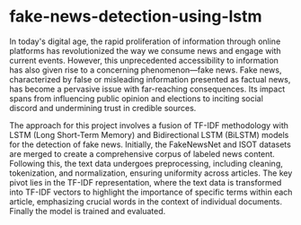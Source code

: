 # fake-news-detection-using-lstm

In today's digital age, the rapid proliferation of information through online platforms has revolutionized the way we consume news and engage with current events. However, this unprecedented accessibility to information has also given rise to a concerning phenomenon—fake news. Fake news, characterized by false or misleading information presented as factual news, has become a pervasive issue with far-reaching consequences. Its impact spans from influencing public opinion and elections to inciting social discord and undermining trust in credible sources.


The approach for this project involves a fusion of TF-IDF methodology with LSTM (Long Short-Term Memory) and Bidirectional LSTM (BiLSTM) models for the detection of fake news. Initially, the FakeNewsNet and ISOT datasets are merged to create a comprehensive corpus of labeled news content. Following this, the text data undergoes preprocessing, including cleaning, tokenization, and normalization, ensuring uniformity across articles. The key pivot lies in the TF-IDF representation, where the text data is transformed into TF-IDF vectors to highlight the importance of specific terms within each article, emphasizing crucial words in the context of individual documents. Finally the model is trained and evaluated.
